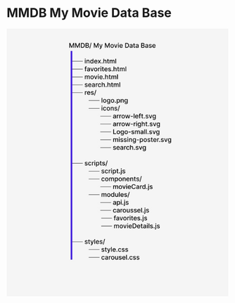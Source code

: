 # MMDB My Movie Data Base

![MMDB Tree](https://raw.githubusercontent.com/BachchanThapa/MMDB/dev/MMDB-Tree.jpg)


